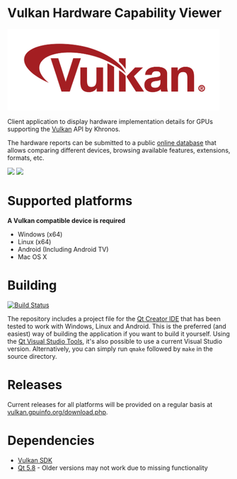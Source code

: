 # Vulkan Hardware Capability Viewer

<img src="images/vulkanlogo.png" width="480px">

Client application to display hardware implementation details for GPUs supporting the [Vulkan](https://www.khronos.org/vulkan/) API by Khronos.

The hardware reports can be submitted to a public [online database](http://vulkan.gpuinfo.org/) that allows comparing different devices, browsing available features, extensions, formats, etc.


<img src="images/windows.png" height="320px"> <img src="images/android.png" height="320px">
<!-- <img src="images/android_tv.png" height="320px"> -->

# Supported platforms
**A Vulkan compatible device is required**
- Windows (x64)
- Linux (x64)
- Android (Including Android TV)
- Mac OS X

# Building

[![Build Status](https://travis-ci.org/SaschaWillems/VulkanCapsViewer.svg?branch=master)](https://travis-ci.org/SaschaWillems/VulkanCapsViewer)

The repository includes a project file for the [Qt Creator IDE](https://www.qt.io/ide/) that has been tested to work with Windows, Linux and Android. This is the preferred (and easiest) way of building the application if you want to build it yourself. Using the [Qt Visual Studio Tools](https://marketplace.visualstudio.com/items?itemName=TheQtCompany.QtVisualStudioTools2019), it's also possible to use a current Visual Studio version.
Alternatively, you can simply run `qmake` followed by `make` in the source directory.

# Releases
Current releases for all platforms will be provided on a regular basis at [vulkan.gpuinfo.org/download.php](https://vulkan.gpuinfo.org/download.php).

# Dependencies
- [Vulkan SDK](https://vulkan.lunarg.com/)
- [Qt 5.8](https://www.qt.io/developers/) - Older versions may not work due to missing functionality

